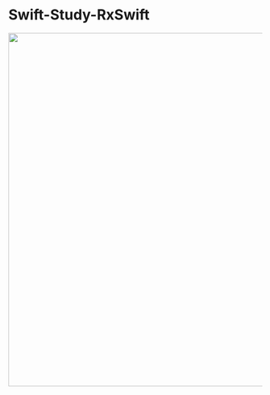 # Swift-Study-RxSwift

<img src="https://github.com/user-attachments/assets/89572901-7cc9-4260-b920-79ad8a0505f9" width="700">
